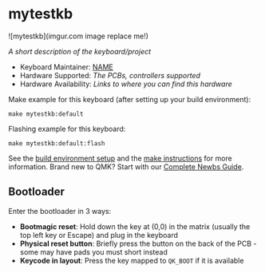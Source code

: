 # mytestkb

![mytestkb](imgur.com image replace me!)

*A short description of the keyboard/project*

* Keyboard Maintainer: [NAME](https://github.com/NAME)
* Hardware Supported: *The PCBs, controllers supported*
* Hardware Availability: *Links to where you can find this hardware*

Make example for this keyboard (after setting up your build environment):

    make mytestkb:default

Flashing example for this keyboard:

    make mytestkb:default:flash

See the [build environment setup](https://docs.qmk.fm/#/getting_started_build_tools) and the [make instructions](https://docs.qmk.fm/#/getting_started_make_guide) for more information. Brand new to QMK? Start with our [Complete Newbs Guide](https://docs.qmk.fm/#/newbs).

## Bootloader

Enter the bootloader in 3 ways:

* **Bootmagic reset**: Hold down the key at (0,0) in the matrix (usually the top left key or Escape) and plug in the keyboard
* **Physical reset button**: Briefly press the button on the back of the PCB - some may have pads you must short instead
* **Keycode in layout**: Press the key mapped to `QK_BOOT` if it is available
